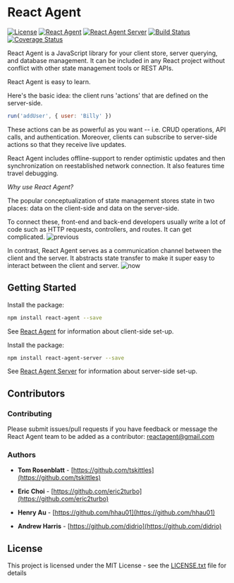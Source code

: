 # React Agent


[![License](https://img.shields.io/github/license/yokyak/react-agent.svg)](https://github.com/yokyak/react-agent/blob/master/LICENSE.txt)
[![React Agent](https://img.shields.io/npm/v/react-agent.svg)](https://www.npmjs.com/package/react-agent)
[![React Agent Server](https://img.shields.io/npm/v/react-agent-server.svg)](https://www.npmjs.com/package/react-agent-server)
[![Build Status](https://travis-ci.org/yokyak/react-agent.svg?branch=master)](https://travis-ci.org/yokyak/react-agent)
[![Coverage Status](https://coveralls.io/repos/github/yokyak/react-agent/badge.svg)](https://coveralls.io/github/yokyak/react-agent)

React Agent is a JavaScript library for your client store, server querying, and database management. It can be included in any React project without conflict with other state management tools or REST APIs.

React Agent is easy to learn.

Here's the basic idea: the client runs 'actions' that are defined on the server-side.

```javascript
run('addUser', { user: 'Billy' })
```

These actions can be as powerful as you want -- i.e. CRUD operations, API calls, and authentication. Moreover, clients can subscribe to server-side actions so that they  receive live updates.

React Agent includes offline-support to render optimistic updates and then synchronization on reestablished network connection. It also features time travel debugging.

*Why use React Agent?*

The popular conceptualization of state management stores state in two places: data on the client-side and data on the server-side.

To connect these, front-end and back-end developers usually write a lot of code such as HTTP requests, controllers, and routes. It can get complicated.
![previous](https://github.com/yokyak/react-agent/raw/master/docs/imgs/diagram-before.gif)

In contrast, React Agent serves as a communication channel between the client and the server. It abstracts state transfer to make it super easy to interact between the client and server.
![now](https://github.com/yokyak/react-agent/raw/master/docs/imgs/diagram-after.gif)


## Getting Started

Install the package:

```bash
npm install react-agent --save
```

See [React Agent](https://github.com/yokyak/react-agent/tree/master/packages/react-agent) for information about client-side set-up.



Install the package:

```bash
npm install react-agent-server --save
```

See [React Agent Server](https://github.com/yokyak/react-agent/tree/master/packages/react-agent-server) for information about server-side set-up.


## Contributors

### Contributing

Please submit issues/pull requests if you have feedback or message the React Agent team to be added as a contributor: reactagent@gmail.com

### Authors

* **Tom Rosenblatt** - [https://github.com/tskittles](https://github.com/tskittles)

* **Eric Choi** - [https://github.com/eric2turbo](https://github.com/eric2turbo)

* **Henry Au** - [https://github.com/hhau01](https://github.com/hhau01)

* **Andrew Harris** - [https://github.com/didrio](https://github.com/didrio)

## License

This project is licensed under the MIT License - see the [LICENSE.txt](LICENSE.txt) file for details

